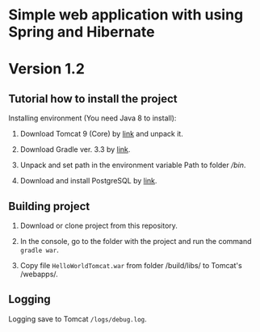 # Simple web application with using Spring and Hibernate

# Version 1.2

## Tutorial how to install the project

Installing environment (You need Java 8 to install):

1. Download Tomcat 9 (Core) by [link](http://tomcat.apache.org/download-90.cgi) and unpack it.

2. Download Gradle ver. 3.3 by [link](https://gradle.org/install#manually).

3. Unpack and set path in the environment variable Path to folder */bin*.

4. Download and install PostgreSQL by [link](https://www.postgresql.org/download/windows/).

## Building project

1. Download or clone project from this repository.

2. In the console, go to the folder with the project and run the command `gradle war`.

3. Copy file `HelloWorldTomcat.war` from folder /build/libs/ to Tomcat's /webapps/.

## Logging

Logging save to Tomcat `/logs/debug.log`.
